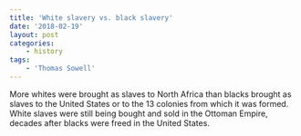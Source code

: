 ```yaml
---
title: 'White slavery vs. black slavery'
date: '2018-02-19'
layout: post
categories:
    - history
tags:
    - 'Thomas Sowell'
---
```


More whites were brought as slaves to North Africa than blacks brought as slaves to the United States or to the 13 colonies from which it was formed. White slaves were still being bought and sold in the Ottoman Empire, decades after blacks were freed in the United States.
